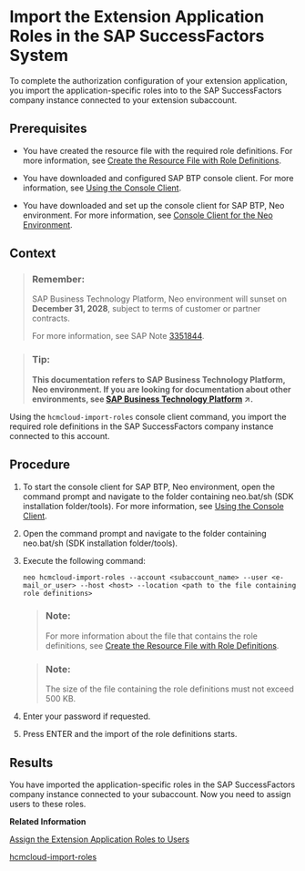 <!-- loiof0ed89f98d894f9591d9bad20c68cf5f -->

# Import the Extension Application Roles in the SAP SuccessFactors System

To complete the authorization configuration of your extension application, you import the application-specific roles into to the SAP SuccessFactors company instance connected to your extension subaccount.



## Prerequisites

-   You have created the resource file with the required role definitions. For more information, see [Create the Resource File with Role Definitions](create-the-resource-file-with-role-definitions-93d5ce5.md).
-   You have downloaded and configured SAP BTP console client. For more information, see [Using the Console Client](../50-administration-and-ops-neo/using-the-console-client-8900b22.md).

-   You have downloaded and set up the console client for SAP BTP, Neo environment. For more information, see [Console Client for the Neo Environment](../50-administration-and-ops-neo/console-client-for-the-neo-environment-7613230.md).




## Context

> ### Remember:  
> SAP Business Technology Platform, Neo environment will sunset on **December 31, 2028**, subject to terms of customer or partner contracts.
> 
> For more information, see SAP Note [3351844](https://me.sap.com/notes/3351844).

> ### Tip:  
> **This documentation refers to SAP Business Technology Platform, Neo environment. If you are looking for documentation about other environments, see [SAP Business Technology Platform](https://help.sap.com/viewer/65de2977205c403bbc107264b8eccf4b/Cloud/en-US/6a2c1ab5a31b4ed9a2ce17a5329e1dd8.html "SAP Business Technology Platform (SAP BTP) is an integrated offering comprised of four technology portfolios: database and data management, application development and integration, analytics, and intelligent technologies. The platform offers users the ability to turn data into business value, compose end-to-end business processes, and build and extend SAP applications quickly.") :arrow_upper_right:.**

Using the `hcmcloud-import-roles` console client command, you import the required role definitions in the SAP SuccessFactors company instance connected to this account.



<a name="loiof0ed89f98d894f9591d9bad20c68cf5f__steps_qmh_1mz_cq"/>

## Procedure

1.  To start the console client for SAP BTP, Neo environment, open the command prompt and navigate to the folder containing neo.bat/sh \(SDK installation folder/tools\). For more information, see [Using the Console Client](../50-administration-and-ops-neo/using-the-console-client-8900b22.md).

2.  Open the command prompt and navigate to the folder containing neo.bat/sh \(SDK installation folder/tools\).

3.  Execute the following command:

    ```
    neo hcmcloud-import-roles --account <subaccount_name> --user <e-mail_or_user> --host <host> --location <path to the file containing role definitions>
    ```

    > ### Note:  
    > For more information about the file that contains the role definitions, see [Create the Resource File with Role Definitions](create-the-resource-file-with-role-definitions-93d5ce5.md).

    > ### Note:  
    > The size of the file containing the role definitions must not exceed 500 KB.

4.  Enter your password if requested.

5.  Press ENTER and the import of the role definitions starts.




## Results

You have imported the application-specific roles in the SAP SuccessFactors company instance connected to your subaccount. Now you need to assign users to these roles.

**Related Information**  


[Assign the Extension Application Roles to Users](assign-the-extension-application-roles-to-users-d838fff.md "To complete the authorization configuration for your extension application, you assign the extension application roles you have imported in the SAP SuccessFactors systems to the user to whom you want to grant access to your application.")

[hcmcloud-import-roles](../50-administration-and-ops-neo/hcmcloud-import-roles-d3dd77e.md "This command imports SAP SuccessFactors HXM suite roles into the SAP SuccessFactors customer instance linked to an extension subaccount.")

